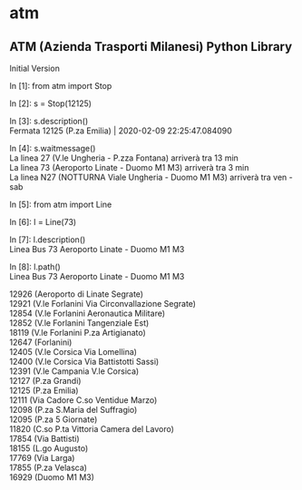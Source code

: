# atm
## ATM (Azienda Trasporti Milanesi) Python Library

Initial Version

In [1]: from atm import Stop

In [2]: s = Stop(12125)

In [3]: s.description()<br>
Fermata 12125 (P.za Emilia) | 2020-02-09 22:25:47.084090

In [4]: s.waitmessage()<br>
La linea 27 (V.le Ungheria - P.zza Fontana) arriverà tra 13 min<br>
La linea 73 (Aeroporto Linate - Duomo M1 M3) arriverà tra 3 min<br>
La linea N27 (NOTTURNA Viale Ungheria - Duomo M1 M3) arriverà tra ven - sab<br>

In [5]: from atm import Line

In [6]: l = Line(73)

In [7]: l.description()<br>
Linea Bus 73 Aeroporto Linate - Duomo M1 M3

In [8]: l.path()<br>
Linea Bus 73 Aeroporto Linate - Duomo M1 M3

12926 (Aeroporto di Linate  Segrate)<br>
12921 (V.le Forlanini Via Circonvallazione  Segrate)<br>
12854 (V.le Forlanini  Aeronautica Militare)<br>
12852 (V.le Forlanini  Tangenziale Est)<br>
18119 (V.le Forlanini P.za Artigianato)<br>
12647 (Forlanini)<br>
12405 (V.le Corsica Via Lomellina)<br>
12400 (V.le Corsica Via Battistotti Sassi)<br>
12391 (V.le Campania V.le Corsica)<br>
12127 (P.za Grandi)<br>
12125 (P.za Emilia)<br>
12111 (Via Cadore C.so Ventidue Marzo)<br>
12098 (P.za S.Maria del Suffragio)<br>
12095 (P.za 5 Giornate)<br>
11820 (C.so P.ta Vittoria  Camera del Lavoro)<br>
17854 (Via Battisti)<br>
18155 (L.go Augusto)<br>
17769 (Via Larga)<br>
17855 (P.za Velasca)<br>
16929 (Duomo M1 M3)<br>
